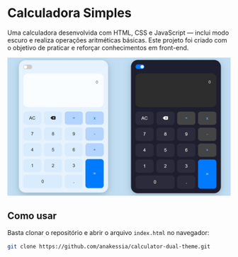
# Calculadora Simples

Uma calculadora desenvolvida com HTML, CSS e JavaScript — inclui modo escuro e realiza operações aritméticas básicas. Este projeto foi criado com o objetivo de praticar e reforçar conhecimentos em front-end.

![Visual da Calculadora](./preview.jpg) 

## Como usar

Basta clonar o repositório e abrir o arquivo `index.html` no navegador:

```bash
git clone https://github.com/anakessia/calculator-dual-theme.git

